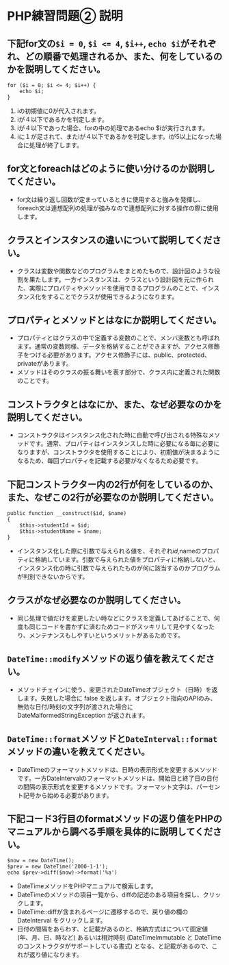 # PHP練習問題② 説明

## 下記for文の`$i = 0`, `$i <= 4`, `$i++`, `echo $i`がそれぞれ、どの順番で処理されるか、また、何をしているのかを説明してください。

```
for ($i = 0; $i <= 4; $i++) {
    echo $i;
}
```

1. iの初期値に0が代入されます。
2. iが４以下であるかを判定します。
3. iが４以下であった場合、forの中の処理であるecho $iが実行されます。
4. iに１が足されて、またiが４以下であるかを判定します。iが5以上になった場合に処理が終了します。

## for文とforeachはどのように使い分けるのか説明してください。
- for文は繰り返し回数が定まっているときに使用すると強みを発揮し、foreach文は連想配列の処理が強みなので連想配列に対する操作の際に使用します。

## クラスとインスタンスの違いについて説明してください。
- クラスは変数や関数などのプログラムをまとめたもので、設計図のような役割を果たします。一方インスタンスは、クラスという設計図を元に作られた、実際にプロパティやメソッドを使用できるプログラムのことで、インスタンス化をすることでクラスが使用できるようになります。

## プロパティとメソッドとはなにか説明してください。
- プロパティとはクラスの中で定義する変数のことで、メンバ変数とも呼ばれます。通常の変数同様、データを格納することができますが、アクセス修飾子をつける必要があります。アクセス修飾子には、public、protected、privateがあります。
- メソッドはそのクラスの振る舞いを表す部分で、クラス内に定義された関数のことです。

## コンストラクタとはなにか、また、なぜ必要なのかを説明してください。
- コンストラクタはインスタンス化された時に自動で呼び出される特殊なメソッドです。通常、プロパティはインスタンスした時に必要になる毎に必要になりますが、コンストラクタを使用することにより、初期値が決まるようになるため、毎回プロパティを記載する必要がなくなるため必要です。

## 下記コンストラクター内の2行が何をしているのか、また、なぜこの2行が必要なのか説明してください。
```
public function __construct($id, $name)
{
    $this->studentId = $id;
    $this->studentName = $name;
}
```
- インスタンス化した際に引数で与えられる値を、それぞれ$id,$nameのプロパティに格納しています。引数で与えられた値をプロパティに格納しないと、インスタンス化の時に引数で与えられたものが何に該当するのかプログラムが判別できないからです。

## クラスがなぜ必要なのか説明してください。
- 同じ処理で値だけを変更したい時などにクラスを定義してあげることで、何度も同じコードを書かずに済むためコードがスッキリして見やすくなったり、メンテナンスもしやすいというメリットがあるためです。

## `DateTime::modify`メソッドの返り値を教えてください。
- メソッドチェインに使う、変更されたDateTimeオブジェクト（日時）を返します。失敗した場合に false を返します。オブジェクト指向のAPIのみ、 無効な日付/時刻の文字列が渡された場合に DateMalformedStringException が返されます。

## `DateTime::format`メソッドと`DateInterval::format`メソッドの違いを教えてください。
- DateTimeのフォーマットメソッドは、日時の表示形式を変更するメソッドです。一方DateIntervalのフォーマットメソッドは、開始日と終了日の日付の間隔の表示形式を変更するメソッドです。フォーマット文字は、パーセント記号から始める必要があります。

## 下記コード3行目のformatメソッドの返り値をPHPのマニュアルから調べる手順を具体的に説明してください。
```
$now = new DateTime();
$prev = new DateTime('2000-1-1');
echo $prev->diff($now)->format('%a')
```

- DateTimeメソッドをPHPマニュアルで検索します。
- DateTimeのメソッドの項目一覧から、diffの記述のある項目を探し、クリックします。
- DateTime::diffが含まれるページに遷移するので、戻り値の欄の DateInterval をクリックします。
- 日付の間隔をあらわす、と記載があるのと、格納方式はについて固定値 (年、月、日、時など) あるいは相対時刻 (DateTimeImmutable と DateTime のコンストラクタがサポートしている書式) となる、と記載があるので、これが返り値になります。